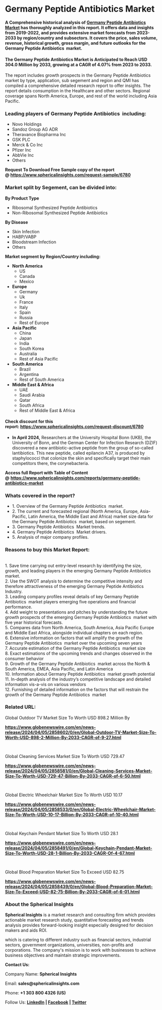 <h1 class="news-post-title">Germany Peptide Antibiotics Market&nbsp;</h1>
<p><strong>A Comprehensive historical analysis of&nbsp;<a href="https://www.sphericalinsights.com/reports/germany-peptide-antibiotics-market" target="_blank" rel="noreferrer noopener">Germany Peptide Antibiotics Market</a>&nbsp;has thoroughly analyzed in this report. It offers data and insights from 2019-2022, and provides extensive market forecasts from 2023-2033 by region/country and subsectors. It covers the price, sales volume, revenue, historical growth, gross margin, and future outlooks for the Germany Peptide Antibiotics&nbsp; market.</strong></p>
<h4><strong>The Germany Peptide Antibiotics Market is Anticipated to Reach USD 304.0 Million by 2033, growing at a CAGR of 4.07% from 2023 to 2033.</strong></h4>
<p>The report includes growth prospects in the&nbsp;Germany Peptide Antibiotics&nbsp; market by type, application, sub segement and region and QMI has compiled a comprehensive detailed research report to offer insights. The report details consumption in the Healthcare and other sectors. Regional coverage spans North America, Europe, and rest of the world including Asia Pacific.</p>
<h3><strong>Leading players of Germany Peptide Antibiotics&nbsp; including:</strong></h3>
<ul>
<li>Novo Holdings</li>
<li>Sandoz Group AG ADR</li>
<li>Theravance Biopharma Inc</li>
<li>GSK PLC</li>
<li>Merck &amp; Co Inc</li>
<li>Pfizer Inc</li>
<li>AbbVie Inc</li>
<li>Others</li>
</ul>
<p><strong>Request To Download Free Sample copy of the report @&nbsp;<a href="https://www.sphericalinsights.com/request-sample/6780">https://www.sphericalinsights.com/request-sample/6780</a></strong></p>
<h3><strong>Market split by Segement, can be divided into:</strong></h3>
<p><strong>By Product Type</strong></p>
<ul>
<li>Ribosomal Synthesized Peptide Antibiotics</li>
<li>Non-Ribosomal Synthesized Peptide Antibiotics</li>
</ul>
<p><strong>By Disease</strong></p>
<ul>
<li>Skin Infection</li>
<li>HABP/VABP</li>
<li>Bloodstream Infection</li>
<li>Others</li>
</ul>
<p><strong>Market segment by Region/Country including:</strong></p>
<ul>
<li><strong>North America</strong>
<ul>
<li>US</li>
<li>Canada</li>
<li>Mexico</li>
</ul>
</li>
<li><strong>Europe</strong>
<ul>
<li>Germany</li>
<li>Uk</li>
<li>France</li>
<li>Italy</li>
<li>Spain</li>
<li>Russia</li>
<li>Rest of Europe</li>
</ul>
</li>
<li><strong>Asia Pacific</strong>
<ul>
<li>China</li>
<li>Japan</li>
<li>India</li>
<li>South Korea</li>
<li>Australia</li>
<li>Rest of Asia Pacific</li>
</ul>
</li>
<li><strong>South America</strong>
<ul>
<li>Brazil</li>
<li>Argentina</li>
<li>Rest of South America</li>
</ul>
</li>
<li><strong>Middle East &amp; Africa</strong>
<ul>
<li>UAE</li>
<li>Saudi Arabia</li>
<li>Qatar</li>
<li>South Africa</li>
<li>Rest of Middle East &amp; Africa</li>
</ul>
</li>
</ul>
<h4>Check discount for this report:&nbsp;<a href="https://www.sphericalinsights.com/request-discount/6780">https://www.sphericalinsights.com/request-discount/6780</a></h4>
<ul>
<li><strong>In April 2024,</strong>&nbsp;Researchers at the University Hospital Bonn (UKB), the University of Bonn, and the German Center for Infection Research (DZIF) discovered a new antibiotic-active peptide from the group of so-called lantibiotics. This new peptide, called epilancin A37, is produced by staphylococci that colonize the skin and specifically target their main competitors there, the corynebacteria.</li>
</ul>
<p><strong>Access full Report with Table of Content @</strong>&nbsp;<strong><a href="https://www.sphericalinsights.com/reports/germany-peptide-antibiotics-market">https://www.sphericalinsights.com/reports/germany-peptide-antibiotics-market</a>&nbsp;</strong></p>
<h3><strong>Whats covered in the report?</strong></h3>
<ul>
<li>1. Overview of the Germany Peptide Antibiotics&nbsp; market.</li>
<li>2. The current and forecasted regional (North America, Europe, Asia-Pacific, Latin America, the Middle East and Africa) market size data for the Germany Peptide Antibiotics&nbsp; market, based on segement.</li>
<li>3. Germany Peptide Antibiotics&nbsp; Market trends.</li>
<li>4. Germany Peptide Antibiotics&nbsp; Market drivers.</li>
<li>5. Analysis of major company profiles.</li>
</ul>
<h3><strong>Reasons to buy this Market Report:</strong></h3>
<p><br />1. Save time carrying out entry-level research by identifying the size, growth, and leading players in the emerging Germany Peptide Antibiotics&nbsp; market.<br />2. Use the SWOT analysis to determine the competitive intensity and therefore attractiveness of the emerging Germany Peptide Antibiotics&nbsp; Industry.<br />3. Leading company profiles reveal details of key Germany Peptide Antibiotics&nbsp; market players emerging five operations and financial performance.<br />4. Add weight to presentations and pitches by understanding the future growth prospects of the emerging Germany Peptide Antibiotics&nbsp; market with five year historical forecasts.<br />5. Compares data from North America, South America, Asia Pacific Europe and Middle East Africa, alongside individual chapters on each region.<br />6. Extensive information on factors that will amplify the growth of the Germany Peptide Antibiotics&nbsp; market over the upcoming seven years<br />7. Accurate estimation of the&nbsp;Germany Peptide Antibiotics&nbsp; market size<br />8. Exact estimations of the upcoming trends and changes observed in the consumer behavior<br />9. Growth of the&nbsp;Germany Peptide Antibiotics&nbsp; market across the North &amp; South America, EMEA, Asia Pacific, and Latin America<br />10. Information about Germany Peptide Antibiotics&nbsp; market growth potential<br />11. In-depth analysis of the industry&rsquo;s competitive landscape and detailed information vis-a-vis on various vendors<br />12. Furnishing of detailed information on the factors that will restrain the growth of the Germany Peptide Antibiotics&nbsp; market</p>
<h3><strong>Related URL:</strong></h3>
<p>Global Outdoor TV Market Size To Worth USD 898.2 Million By</p>
<p><strong><a href="https://www.globenewswire.com/en/news-release/2024/04/05/2858602/0/en/Global-Outdoor-TV-Market-Size-To-Worth-USD-898-2-Million-By-2033-CAGR-of-9-27.html">https://www.globenewswire.com/en/news-release/2024/04/05/2858602/0/en/Global-Outdoor-TV-Market-Size-To-Worth-USD-898-2-Million-By-2033-CAGR-of-9-27.html</a>&nbsp;</strong></p>
<p>&nbsp;</p>
<p>Global Cleaning Services Market Size To Worth USD 729.47</p>
<p><strong><a href="https://www.globenewswire.com/en/news-release/2024/04/05/2858581/0/en/Global-Cleaning-Services-Market-Size-To-Worth-USD-729-47-Billion-By-2033-CAGR-of-6-50.html">https://www.globenewswire.com/en/news-release/2024/04/05/2858581/0/en/Global-Cleaning-Services-Market-Size-To-Worth-USD-729-47-Billion-By-2033-CAGR-of-6-50.html</a>&nbsp;</strong></p>
<p>&nbsp;</p>
<p>Global Electric Wheelchair Market Size To Worth USD 10.17</p>
<p><strong><a href="https://www.globenewswire.com/en/news-release/2024/04/05/2858533/0/en/Global-Electric-Wheelchair-Market-Size-To-Worth-USD-10-17-Billion-By-2033-CAGR-of-10-40.html">https://www.globenewswire.com/en/news-release/2024/04/05/2858533/0/en/Global-Electric-Wheelchair-Market-Size-To-Worth-USD-10-17-Billion-By-2033-CAGR-of-10-40.html</a>&nbsp;</strong></p>
<p>&nbsp;</p>
<p>Global Keychain Pendant Market Size To Worth USD 28.1</p>
<p><strong><a href="https://www.globenewswire.com/en/news-release/2024/04/05/2858491/0/en/Global-Keychain-Pendant-Market-Size-To-Worth-USD-28-1-Billion-By-2033-CAGR-Of-4-67.html">https://www.globenewswire.com/en/news-release/2024/04/05/2858491/0/en/Global-Keychain-Pendant-Market-Size-To-Worth-USD-28-1-Billion-By-2033-CAGR-Of-4-67.html</a>&nbsp;</strong></p>
<p>&nbsp;</p>
<p>Global Blood Preparation Market Size To Exceed USD 82.75</p>
<p><strong><a href="https://www.globenewswire.com/en/news-release/2024/04/05/2858439/0/en/Global-Blood-Preparation-Market-Size-To-Exceed-USD-82-75-Billion-By-2033-CAGR-of-6-01.html">https://www.globenewswire.com/en/news-release/2024/04/05/2858439/0/en/Global-Blood-Preparation-Market-Size-To-Exceed-USD-82-75-Billion-By-2033-CAGR-of-6-01.html</a>&nbsp;</strong></p>
<h3><strong>About the Spherical Insights</strong></h3>
<p><strong>Spherical Insights</strong>&nbsp;is a market research and consulting firm which provides actionable market research study, quantitative forecasting and trends analysis provides forward-looking insight especially designed for decision makers and aids ROI.</p>
<p>which is catering to different industry such as financial sectors, industrial sectors, government organizations, universities, non-profits and corporations. The company's mission is to work with businesses to achieve business objectives and maintain strategic improvements.</p>
<p><strong>Contact Us:</strong></p>
<p>Company Name:&nbsp;<strong>Spherical Insights</strong></p>
<p>Email:&nbsp;<strong>sales@sphericalinsights.com</strong></p>
<p>Phone:&nbsp;<strong>+1 303 800 4326 (US)</strong></p>
<p>Follow Us:&nbsp;<strong><a href="https://www.linkedin.com/company/spherical-insight/"><u>LinkedIn</u></a>&nbsp;|&nbsp;<a href="https://www.facebook.com/sphericalinsights22"><u>Facebook</u></a>&nbsp;|&nbsp;<a href="https://twitter.com/SInsights_US"><u>Twitter</u></a></strong></p>
